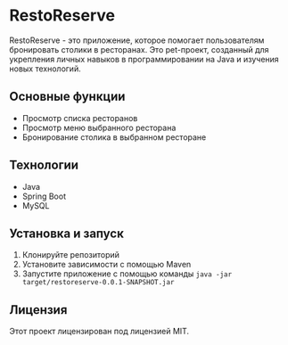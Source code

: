 # RestoReserve
RestoReserve - это приложение, которое помогает пользователям бронировать столики в ресторанах. Это pet-проект, созданный для укрепления личных навыков в программировании на Java и изучения новых технологий.
## Основные функции
- Просмотр списка ресторанов
- Просмотр меню выбранного ресторана
- Бронирование столика в выбранном ресторане
## Технологии
- Java
- Spring Boot
- MySQL
## Установка и запуск
1. Клонируйте репозиторий
2. Установите зависимости с помощью Maven
3. Запустите приложение с помощью команды `java -jar target/restoreserve-0.0.1-SNAPSHOT.jar`
## Лицензия
Этот проект лицензирован под лицензией MIT.
